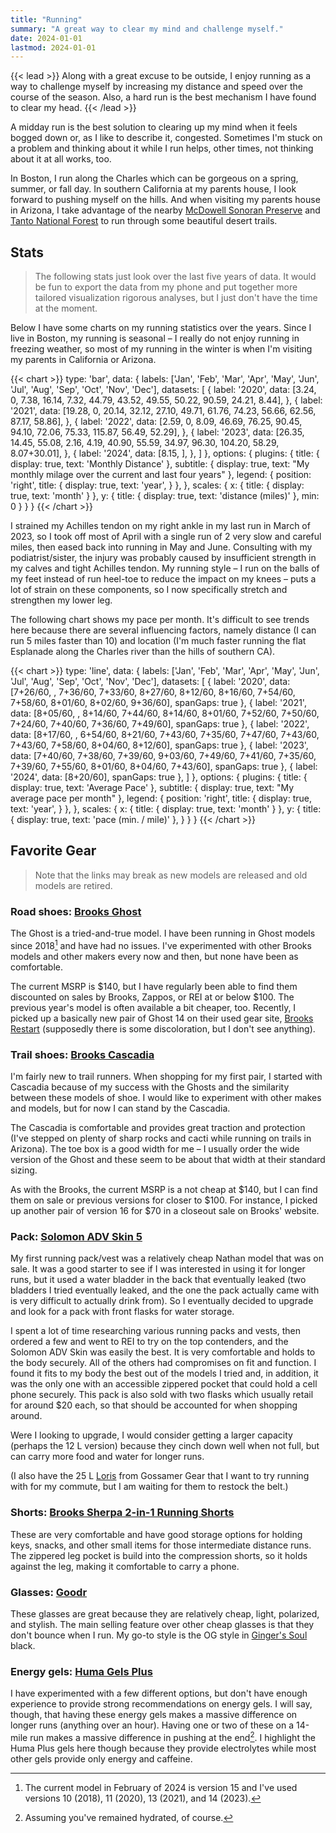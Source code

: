 ```yaml
---
title: "Running"
summary: "A great way to clear my mind and challenge myself."
date: 2024-01-01
lastmod: 2024-01-01
---
```


{{< lead >}}
Along with a great excuse to be outside, I enjoy running as a way to challenge myself by increasing my distance and speed over the course of the season.
Also, a hard run is the best mechanism I have found to clear my head.
{{< /lead >}}

A midday run is the best solution to clearing up my mind when it feels bogged down or, as I like to describe it, congested.
Sometimes I'm stuck on a problem and thinking about it while I run helps, other times, not thinking about it at all works, too.

In Boston, I run along the Charles which can be gorgeous on a spring, summer, or fall day.
In southern California at my parents house, I look forward to pushing myself on the hills.
And when visiting my parents house in Arizona, I take advantage of the nearby [McDowell Sonoran Preserve](https://www.scottsdaleaz.gov/preserve) and [Tanto National Forest](https://www.fs.usda.gov/tonto/) to run through some beautiful desert trails.

## Stats

> The following stats just look over the last five years of data.
> It would be fun to export the data from my phone and put together more tailored visualization rigorous analyses, but I just don't have the time at the moment.

Below I have some charts on my running statistics over the years.
Since I live in Boston, my running is seasonal – I really do not enjoy running in freezing weather, so most of my running in the winter is when I'm visiting my parents in California or Arizona.

{{< chart >}}
type: 'bar',
data: {
  labels: ['Jan', 'Feb', 'Mar', 'Apr', 'May', 'Jun', 'Jul', 'Aug', 'Sep', 'Oct', 'Nov', 'Dec'],
  datasets: [
    {
        label: '2020',
        data: [3.24, 0, 7.38, 16.14, 7.32, 44.79, 43.52, 49.55, 50.22, 90.59, 24.21, 8.44],
    },
    {
        label: '2021',
        data: [19.28, 0, 20.14, 32.12, 27.10, 49.71, 61.76, 74.23, 56.66, 62.56, 87.17, 58.86],
    },
    {
        label: '2022',
        data: [2.59, 0, 8.09, 46.69, 76.25, 90.45, 94.10, 72.06, 75.33, 115.87, 56.49, 52.29],
    },
    {
        label: '2023',
        data: [26.35, 14.45, 55.08, 2.16, 4.19, 40.90, 55.59, 34.97, 96.30, 104.20, 58.29, 8.07+30.01],
    },
    {
        label: '2024',
        data: [8.15, ],
    },
    ]
},
options: {
    plugins: {
      title: {
        display: true,
        text: 'Monthly Distance'
      },
      subtitle: {
        display: true,
        text: "My monthly milage over the current and last four years"
      },
      legend: {
        position: 'right',
        title: {
          display: true,
          text: 'year',
        }
      },
    },
    scales: {
      x: {
        title: {
          display: true,
          text: 'month'
        }
      },
      y: {
        title: {
          display: true,
          text: 'distance (miles)'
        },
        min: 0
      }
    }
  }
{{< /chart >}}

I strained my Achilles tendon on my right ankle in my last run in March of 2023, so I took off most of April with a single run of 2 very slow and careful miles, then eased back into running in May and June.
Consulting with my podiatrist/sister, the injury was probably caused by insufficient strength in my calves and tight Achilles tendon.
My running style – I run on the balls of my feet instead of run heel-toe to reduce the impact on my knees – puts a lot of strain on these components, so I now specifically stretch and strengthen my lower leg.

The following chart shows my pace per month.
It's difficult to see trends here because there are several influencing factors, namely distance (I can run 5 miles faster than 10) and location (I'm much faster running the flat Esplanade along the Charles river than the hills of southern CA).

{{< chart >}}
type: 'line',
data: {
  labels: ['Jan', 'Feb', 'Mar', 'Apr', 'May', 'Jun', 'Jul', 'Aug', 'Sep', 'Oct', 'Nov', 'Dec'],
  datasets: [
    {
        label: '2020',
        data: [7+26/60, , 7+36/60, 7+33/60, 8+27/60, 8+12/60, 8+16/60, 7+54/60, 7+58/60, 8+01/60, 8+02/60, 9+36/60],
        spanGaps: true
    },
    {
        label: '2021',
        data: [8+05/60, , 8+14/60, 7+44/60, 8+14/60, 8+01/60, 7+52/60, 7+50/60, 7+24/60, 7+40/60, 7+36/60, 7+49/60],
        spanGaps: true
    },
    {
        label: '2022',
        data: [8+17/60, , 6+54/60, 8+21/60, 7+43/60, 7+35/60, 7+47/60, 7+43/60, 7+43/60, 7+58/60, 8+04/60, 8+12/60],
        spanGaps: true
    },
    {
        label: '2023',
        data: [7+40/60, 7+38/60, 7+39/60, 9+03/60, 7+49/60, 7+41/60, 7+35/60, 7+39/60, 7+55/60, 8+01/60, 8+04/60, 7+43/60],
        spanGaps: true
    },
    {
        label: '2024',
        data: [8+20/60],
        spanGaps: true
    },
  ]
},
options: {
    plugins: {
      title: {
        display: true,
        text: 'Average Pace'
      },
      subtitle: {
        display: true,
        text: "My average pace per month"
      },
      legend: {
        position: 'right',
        title: {
          display: true,
          text: 'year',
        }
      },
    },
    scales: {
      x: {
        title: {
          display: true,
          text: 'month'
        }
      },
      y: {
        title: {
          display: true,
          text: 'pace (min. / mile)'
        },
      }
    }
  }
{{< /chart >}}

## Favorite Gear

> Note that the links may break as new models are released and old models are retired.

### Road shoes: [Brooks Ghost](https://www.brooksrunning.com/en_us/mens/shoes/road-running-shoes/ghost-15/110393.html)

The Ghost is a tried-and-true model.
I have been running in Ghost models since 2018[^1] and have had no issues.
I've experimented with other Brooks models and other makers every now and then, but none have been as comfortable.

The current MSRP is $140, but I have regularly been able to find them discounted on sales by Brooks, Zappos, or REI at or below $100.
The previous year's model is often available a bit cheaper, too.
Recently, I picked up a basically new pair of Ghost 14 on their used gear site, [Brooks Restart](https://restart.brooksrunning.com) (supposedly there is some discoloration, but I don't see anything).

[^1]: The current model in February of 2024 is version 15 and I've used versions 10 (2018), 11 (2020), 13 (2021), and 14 (2023).

### Trail shoes: [Brooks Cascadia](https://www.brooksrunning.com/en_us/mens/shoes/trail-shoes/cascadia-17/110403.html)

I'm fairly new to trail runners.
When shopping for my first pair, I started with Cascadia because of my success with the Ghosts and the similarity between these models of shoe.
I would like to experiment with other makes and models, but for now I can stand by the Cascadia.

The Cascadia is comfortable and provides great traction and protection (I've stepped on plenty of sharp rocks and cacti while running on trails in Arizona).
The toe box is a good width for me – I usually order the wide version of the Ghost and these seem to be about that width at their standard sizing.

As with the Brooks, the current MSRP is a not cheap at $140, but I can find them on sale or previous versions for closer to $100.
For instance, I picked up another pair of version 16 for $70 in a closeout sale on Brooks' website.

### Pack: [Solomon ADV Skin 5](https://www.salomon.com/en-us/shop/product/adv-skin-5-lc11659.html)

My first running pack/vest was a relatively cheap Nathan model that was on sale.
It was a good starter to see if I was interested in using it for longer runs, but it used a water bladder in the back that eventually leaked (two bladders I tried eventually leaked, and the one the pack actually came with is very difficult to actually drink from).
So I eventually decided to upgrade and look for a pack with front flasks for water storage.

I spent a lot of time researching various running packs and vests, then ordered a few and went to REI to try on the top contenders, and the Solomon ADV Skin was easily the best.
It is very comfortable and holds to the body securely.
All of the others had compromises on fit and function.
I found it fits to my body the best out of the models I tried and, in addition, it was the only one with an accessible zippered pocket that could hold a cell phone securely.
This pack is also sold with two flasks which usually retail for around $20 each, so that should be accounted for when shopping around.

Were I looking to upgrade, I would consider getting a larger capacity (perhaps the 12 L version) because they cinch down well when not full, but can carry more food and water for longer runs.

(I also have the 25 L [Loris](https://www.gossamergear.com/products/loris) from Gossamer Gear that I want to try running with for my commute, but I am waiting for them to restock the belt.)

### Shorts: [Brooks Sherpa 2-in-1 Running Shorts](https://www.brooksrunning.com/en_us/mens/apparel/bottoms/sherpa-7%22-2-in-1-short/211333429.030.html)

These are very comfortable and have good storage options for holding keys, snacks, and other small items for those intermediate distance runs.
The zippered leg pocket is build into the compression shorts, so it holds against the leg, making it comfortable to carry a phone.

### Glasses: [Goodr](https://goodr.com)

These glasses are great because they are relatively cheap, light, polarized, and stylish.
The main selling feature over other cheap glasses is that they don't bounce when I run.
My go-to style is the OG style in [Ginger's Soul](https://goodr.com/collections/the-ogs/products/a-gingers-soul) black.

### Energy gels: [Huma Gels Plus](https://humagel.com/collections/huma-products/products/plus-flavors)

I have experimented with a few different options, but don't have enough experience to provide strong recommendations on energy gels.
I will say, though, that having these energy gels makes a massive difference on longer runs (anything over an hour).
Having one or two of these on a 14-mile run makes a massive difference in pushing at the end[^2].
I highlight the Huma Plus gels here though because they provide electrolytes while most other gels provide only energy and caffeine.

[^2]: Assuming you've remained hydrated, of course.
